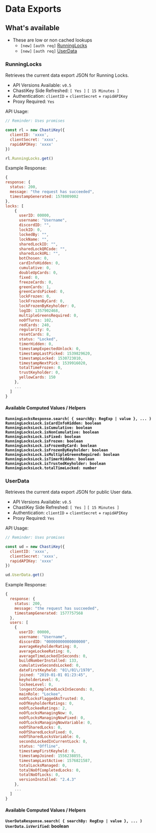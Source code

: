 # Data Exports

## What's available

- These are low or non cached lookups
  - `[new]` `[auth req]` [RunningLocks](#runninglocks)
  - `[new]` `[auth req]` [UserData](#userdata)

### RunningLocks

Retrieves the current data export JSON for Running Locks.

- API Versions Available: `v0.5`
- ChastiKey Side Refreshed: `[ Yes ]` `[ 15 Minutes ]`
- Authentication: `clientID` + `clientSecret` + `rapidAPIKey`
- Proxy Required: `Yes`

API Usage:

```js
// Reminder: Uses promises

const rl = new ChastiKey({
  clientID: 'xxxx',
  clientSecret: 'xxxx',
  rapidAPIKey: 'xxxx'
})

rl.RunningLocks.get()
```

Example Response:

```js
{
response: {
  status: 200,
  message: "the request has succeeded",
  timestampGenerated: 1578009002
},
locks: [
    {
      userID: 00000,
      username: "Username",
      discordID: "",
      lockID: 0,
      lockedBy: "",
      lockName: "",
      sharedLockID: "",
      sharedLockQRCode: "",
      sharedLockURL: "",
      botChosen: 0,
      cardInfoHidden: 0,
      cumulative: 0,
      doubleUpCards: 0,
      fixed: 0,
      freezeCards: 0,
      greenCards: 1,
      greenCardsPicked: 0,
      lockFrozen: 0,
      lockFrozenByCard: 0,
      lockFrozenByKeyholder: 0,
      logID: 1357902468,
      multipleGreensRequired: 0,
      noOfTurns: 102,
      redCards: 240,
      regularity: 0,
      resetCards: 8,
      status: "Locked",
      timerHidden: 0,
      timestampExpectedUnlock: 0,
      timestampLastPicked: 1539829620,
      timestampLocked: 1530723010,
      timestampNextPick: 1539916020,
      totalTimeFrozen: 0,
      trustKeyholder: 0,
      yellowCards: 150
    },
    ...
  ]
}
```

#### Available Computed Values / Helpers

**`RunningLocksResponse.search( { searchBy: RegExp | value }, ... )`**  
**`RunningLocksLock.isCardInfoHidden: boolean`**  
**`RunningLocksLock.isCumulative: boolean`**  
**`RunningLocksLock.isNonCumulative: boolean`**  
**`RunningLocksLock.isFixed: boolean`**  
**`RunningLocksLock.isFrozen: boolean`**  
**`RunningLocksLock.isFrozenByCard: boolean`**  
**`RunningLocksLock.isFrozenByKeyholder: boolean`**  
**`RunningLocksLock.isMultipleGreensRequired: boolean`**  
**`RunningLocksLock.isTimerHidden: boolean`**  
**`RunningLocksLock.isTrustedKeyholder: boolean`**  
**`RunningLocksLock.totalTimeLocked: number`**

### UserData

Retrieves the current data export JSON for public User data.

- API Versions Available: `v0.5`
- ChastiKey Side Refreshed: `[ Yes ]` `[ 15 Minutes ]`
- Authentication: `clientID` + `clientSecret` + `rapidAPIKey`
- Proxy Required: `Yes`

API Usage:

```js
// Reminder: Uses promises

const ud = new ChastiKey({
  clientID: 'xxxx',
  clientSecret: 'xxxx',
  rapidAPIKey: 'xxxx'
})

ud.UserData.get()
```

Example Response:

```js
{
  response: {
    status: 200,
    message: "the request has succeeded",
    timestampGenerated: 1577757568
  },
  users: [
    {
      userID: 00000,
      username: "Username",
      discordID: "00000000000000000",
      averageKeyholderRating: 0,
      averageLockeeRating: 0,
      averageTimeLockedInSeconds: 0,
      buildNumberInstalled: 133,
      cumulativeSecondsLocked: 0,
      dateFirstKeyheld: "01\/01\/1970",
      joined: "2019-01-01 01:23:45",
      keyholderLevel: 0,
      lockeeLevel: 0,
      longestCompletedLockInSeconds: 0,
      mainRole: "Lockee",
      noOfLocksFlaggedAsTrusted: 0,
      noOfKeyholderRatings: 0,
      noOfLockeeRatings: 2,
      noOfLocksManagingNow: 0,
      noOfLocksManagingNowFixed: 0,
      noOfLocksManagingNowVariable: 0,
      noOfSharedLocks: 0,
      noOfSharedLocksFixed: 0,
      noOfSharedLocksVariable: 0,
      secondsLockedInCurrentLock: 0,
      status: "Offline",
      timestampFirstKeyheld: 0,
      timestampJoined: 1556238855,
      timestampLastActive: 1576821587,
      totalLocksManaged: 0,
      totalNoOfCompletedLocks: 0,
      totalNoOfLocks: 0,
      versionInstalled: "2.4.3"
    },
    ...
  ]
}
```

#### Available Computed Values / Helpers

**`UserDataResponse.search( { searchBy: RegExp | value }, ... )`**  
**`UserData.isVerified`: boolean**
